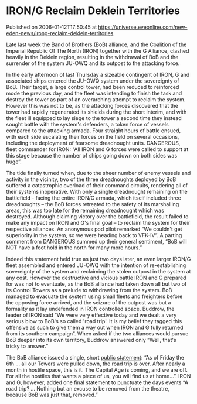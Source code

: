 # IRON/G Reclaim Deklein Territories
Published on 2006-01-12T17:50:45 at https://universe.eveonline.com/new-eden-news/irong-reclaim-deklein-territories

Late last week the Band of Brothers (BoB) alliance, and the Coalition of the Imperial Republic Of The North (IRON) together with the G Alliance, clashed heavily in the Deklein region, resulting in the withdrawal of BoB and the surrender of the system JU-OWQ and its outpost to the attacking force. 

In the early afternoon of last Thursday a sizeable contingent of IRON, G and associated ships entered the JU-OWQ system under the sovereignty of BoB. Their target, a large control tower, had been reduced to reinforced mode the previous day, and the fleet was intending to finish the task and destroy the tower as part of an overarching attempt to reclaim the system. However this was not to be, as the attacking forces discovered that the tower had rapidly regenerated its shields during the short interim, and with the fleet ill equipped to lay siege to the tower a second time they instead sought battle with the system's defenders, a token force of vessels compared to the attacking armada. Four straight hours of battle ensued, with each side escalating their forces on the field on several occasions, including the deployment of fearsome dreadnought units. DANGEROUS, fleet commander for IRON: “All IRON and G forces were called to support at this stage because the number of ships going down on both sides was huge”. 

The tide finally turned when, due to the sheer number of enemy vessels and activity in the vicinity, two of the three dreadnoughts deployed by BoB suffered a catastrophic overload of their command circuits, rendering all of their systems inoperative. With only a single dreadnought remaining on the battlefield - facing the entire IRON/G armada, which itself included three dreadnoughts – the BoB forces retreated to the safety of its marshalling areas, this was too late for the remaining dreadnought which was destroyed. Although claiming victory over the battlefield, the result failed to make any impact on IRON and G's final goal – to reclaim the system for their respective alliances. An anonymous pod pilot remarked “We couldn't get superiority in the system, so we were heading back to VFK-IV”. A parting comment from DANGEROUS summed up their general sentiment, “BoB will NOT have a foot hold in the north for many more hours.” 

Indeed this statement held true as just two days later, an even larger IRON/G fleet assembled and entered JU-OWQ with the intention of re-establishing sovereignty of the system and reclaiming the stolen outpost in the system at any cost. However the destructive and vicious battle IRON and G prepared for was not to eventuate, as the BoB alliance had taken down all but two of its Control Towers as a prelude to withdrawing from the system. BoB managed to evacuate the system using small fleets and freighters before the opposing force arrived, and the seizure of the outpost was but a formality as it lay undefended in IRON controlled space. Buddrow, the leader of IRON said “We were very effective today and we dealt a very serious blow to BoB's so called 'road trip'. It is my belief they tagged this offensive as such to give them a way out when IRON and G fully returned from its southern campaign”. When asked if the two alliances would pursue BoB deeper into its own territory, Buddrow answered only “Well, that's tricky to answer.” 

The BoB alliance issued a single, short [public statement](http://myeve.eve-online.com/ingameboard.asp?a=topic&threadID=275616): “As of Friday the 6th ... all our Towers were pulled down, the road trip is over. After nearly a month in hostile space, this is it. The Capital Age is coming, and we are off. For all the hostiles that wants a piece of us, you will find us at home…”. IRON and G, however, added one final statement to punctuate the days events “A road trip? ... Nothing but an excuse to be removed from the theatre, because BoB was just that, removed.”
